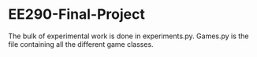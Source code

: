 # EE290-Final-Project

The bulk of experimental work is done in experiments.py. Games.py is the file containing all the different game classes.
